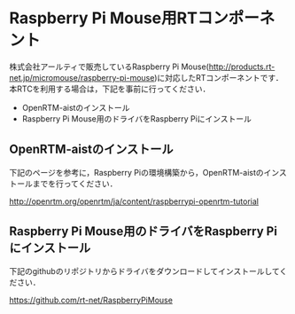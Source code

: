 <h1>Raspberry Pi Mouse用RTコンポーネント</h1>

株式会社アールティで販売しているRaspberry Pi Mouse(http://products.rt-net.jp/micromouse/raspberry-pi-mouse)に対応したRTコンポーネントです．
本RTCを利用する場合は，下記を事前に行ってください．

<ul>
  <li>OpenRTM-aistのインストール</li>
  <li>Raspberry Pi Mouse用のドライバをRaspberry Piにインストール</li>
</ul>

<h2>OpenRTM-aistのインストール</h2>
下記のページを参考に，Raspberry Piの環境構築から，OpenRTM-aistのインストールまでを行ってください．

http://openrtm.org/openrtm/ja/content/raspberrypi-openrtm-tutorial

<h2>Raspberry Pi Mouse用のドライバをRaspberry Piにインストール</h2>
下記のgithubのリポジトリからドライバをダウンロードしてインストールしてください．

https://github.com/rt-net/RaspberryPiMouse


